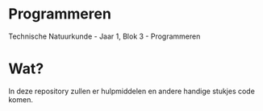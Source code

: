 # Programmeren
Technische Natuurkunde - Jaar 1, Blok 3 - Programmeren

# Wat?
In deze repository zullen er hulpmiddelen en andere handige stukjes code komen.
